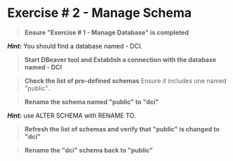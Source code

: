 # Exercise # 2 - Manage Schema

> **Ensure "Exercise # 1 - Manage Database" is completed**

***Hint:*** You should find a database named - DCI.

> **Start DBeaver tool and Establish a connection with the database named - DCI**

> **Check the list of pre-defined schemas**
Ensure it includes one named "public".

> **Rename the schema named "public" to "dci"**

***Hint:*** use ALTER SCHEMA with RENAME TO.

> **Refresh the list of schemas and verify that "public" is changed to "dci"**

> **Rename the "dci" schema back to "public"**
